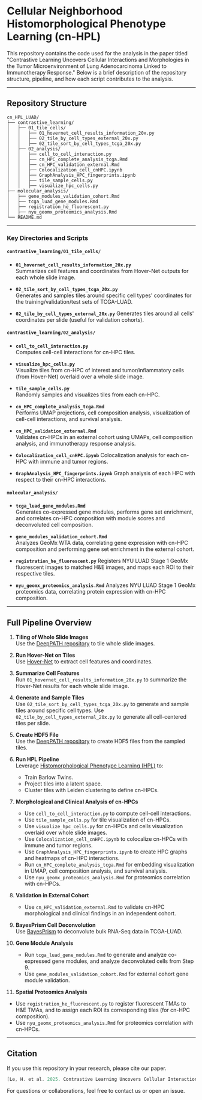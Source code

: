 
# Cellular Neighborhood Histomorphological Phenotype Learning (cn-HPL)

This repository contains the code used for the analysis in the paper titled "Contrastive Learning Uncovers Cellular Interactions and Morphologies in the Tumor Microenvironment of Lung Adenocarcinoma Linked to Immunotherapy Response." Below is a brief description of the repository structure, pipeline, and how each script contributes to the analysis.

---

## Repository Structure

```
cn_HPL_LUAD/
├── contrastive_learning/                     
│   ├── 01_tile_cells/
│   │   ├── 01_hovernet_cell_results_information_20x.py
│   │   ├── 02_tile_by_cell_types_external_20x.py
│   │   ├── 02_tile_sort_by_cell_types_tcga_20x.py
│   ├── 02_analysis/
│   │   ├── cell_to_cell_interaction.py
│   │   ├── cn_HPC_complete_analysis_tcga.Rmd
│   │   ├── cn_HPC_validation_external.Rmd
│   │   ├── Colocalization_cell_cnHPC.ipynb
│   │   ├── GraphAnalysis_HPC_fingerprints.ipynb
│   │   ├── tile_sample_cells.py
│   │   ├── visualize_hpc_cells.py
├── molecular_analysis/                   
│   ├── gene_modules_validation_cohort.Rmd                
│   ├── tcga_luad_gene_modules.Rmd
│   ├── registration_he_fluorescent.py
│   ├── nyu_geomx_proteomics_analysis.Rmd             
└── README.md             
```

---


### Key Directories and Scripts

#### `contrastive_learning/01_tile_cells/`
- **`01_hovernet_cell_results_information_20x.py`**  
  Summarizes cell features and coordinates from Hover-Net outputs for each whole slide image.

- **`02_tile_sort_by_cell_types_tcga_20x.py`**  
  Generates and samples tiles around specific cell types' coordinates for the training/validation/test sets of TCGA-LUAD.

- **`02_tile_by_cell_types_external_20x.py`**
  Generates tiles around all cells' coordinates per slide (useful for validation cohorts).

#### `contrastive_learning/02_analysis/`
- **`cell_to_cell_interaction.py`**  
  Computes cell-cell interactions for cn-HPC tiles.

- **`visualize_hpc_cells.py`**  
  Visualize tiles from cn-HPC of interest and tumor/inflammatory cells (from Hover-Net) overlaid over a whole slide image.
  
- **`tile_sample_cells.py`**  
  Randomly samples and visualizes tiles from each cn-HPC.

- **`cn_HPC_complete_analysis_tcga.Rmd`**  
  Performs UMAP projections, cell composition analysis, visualization of cell-cell interactions, and survival analysis.

- **`cn_HPC_validation_external.Rmd`**  
  Validates cn-HPCs in an external cohort using UMAPs, cell composition analysis, and immunotherapy response analysis.

- **`Colocalization_cell_cnHPC.ipynb`** 
  Colocalization analysis for each cn-HPC with immune and tumor regions.

- **`GraphAnalysis_HPC_fingerprints.ipynb`** 
  Graph analysis of each HPC with respect to their cn-HPC interactions.

#### `molecular_analysis/`
- **`tcga_luad_gene_modules.Rmd`**  
  Generates co-expressed gene modules, performs gene set enrichment, and correlates cn-HPC composition with module scores and deconvoluted cell composition.

- **`gene_modules_validation_cohort.Rmd`**  
  Analyzes GeoMx WTA data, correlating gene expression with cn-HPC composition and performing gene set enrichment in the external cohort.

- **`registration_he_fluorescent.py`**
  Registers NYU LUAD Stage 1 GeoMx fluorescent images to matched H&E images, and maps each ROI to their respective tiles.

- **`nyu_geomx_proteomics_analysis.Rmd`** 
  Analyzes NYU LUAD Stage 1 GeoMx proteomics data, correlating protein expression with cn-HPC composition.

---

## Full Pipeline Overview

1. **Tiling of Whole Slide Images**  
   Use the [DeepPATH repository](https://github.com/ncoudray/DeepPATH) to tile whole slide images.

2. **Run Hover-Net on Tiles**  
   Use [Hover-Net](https://github.com/vqdang/hover_net) to extract cell features and coordinates.

3. **Summarize Cell Features**  
   Run `01_hovernet_cell_results_information_20x.py` to summarize the Hover-Net results for each whole slide image.

4. **Generate and Sample Tiles**  
   Use `02_tile_sort_by_cell_types_tcga_20x.py` to generate and sample tiles around specific cell types.
   Use `02_tile_by_cell_types_external_20x.py` to generate all cell-centered tiles per slide.

5. **Create HDF5 File**  
   Use the [DeepPATH repository](https://github.com/ncoudray/DeepPATH) to create HDF5 files from the sampled tiles.

6. **Run HPL Pipeline**  
   Leverage [Histomorphological Phenotype Learning (HPL)](https://github.com/AdalbertoCq/Histomorphological-Phenotype-Learning) to:
   - Train Barlow Twins.
   - Project tiles into a latent space.
   - Cluster tiles with Leiden clustering to define cn-HPCs.

7. **Morphological and Clinical Analysis of cn-HPCs**  
   - Use `cell_to_cell_interaction.py` to compute cell-cell interactions.
   - Use `tile_sample_cells.py` for tile visualization of cn-HPCs.
   - Use `visualize_hpc_cells.py` for cn-HPCs and cells visualization overlaid over whole slide images.
   - Use `Colocalization_cell_cnHPC.ipynb` to colocalize cn-HPCs with immune and tumor regions.
   - Use `GraphAnalysis_HPC_fingerprints.ipynb` to create HPC graphs and heatmaps of cn-HPC interactions.
   - Run `cn_HPC_complete_analysis_tcga.Rmd` for embedding visualization in UMAP, cell composition analysis, and survival analysis.
   - Use `nyu_geomx_proteomics_analysis.Rmd` for proteomics correlation with cn-HPCs.

8. **Validation in External Cohort**  
   - Use `cn_HPC_validation_external.Rmd` to validate cn-HPC morphological and clinical findings in an independent cohort.

9. **BayesPrism Cell Deconvolution**  
   Use [BayesPrism](https://github.com/ninashenker/LUAD) to deconvolute bulk RNA-Seq data in TCGA-LUAD.

10. **Gene Module Analysis**  
    - Run `tcga_luad_gene_modules.Rmd` to generate and analyze co-expressed gene modules, and analyze deconvoluted cells from Step 9.
    - Use `gene_modules_validation_cohort.Rmd` for external cohort gene module validation.

11. **Spatial Proteomics Analysis**
   - Use `registration_he_fluorescent.py` to register fluorescent TMAs to H&E TMAs, and to assign each ROI its corresponding tiles (for cn-HPC composition).
   - Use `nyu_geomx_proteomics_analysis.Rmd` for proteomics correlation with cn-HPCs.  
---

## Citation

If you use this repository in your research, please cite our paper.  
```csharp
[Le, H. et al. 2025. Contrastive Learning Uncovers Cellular Interactions and Morphologies in the Tumor Microenvironment of Lung Adenocarcinoma Linked to Immunotherapy Response.]
```
For questions or collaborations, feel free to contact us or open an issue. 







   
